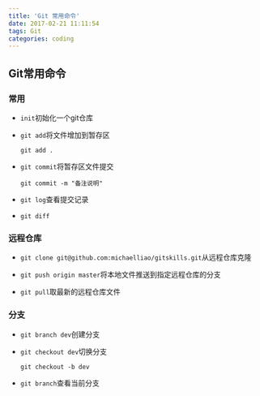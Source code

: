 ```yaml
---
title: 'Git 常用命令'
date: 2017-02-21 11:11:54
tags: Git
categories: coding
---
```


## Git常用命令

### 常用

* `init`初始化一个git仓库

* `git add`将文件增加到暂存区

  ```git
  git add .
  ```

* `git commit`将暂存区文件提交

  ```git
  git commit -m "备注说明"
  ```

* `git log`查看提交记录

* `git diff`

### 远程仓库

* `git clone git@github.com:michaelliao/gitskills.git`从远程仓库克隆

* `git push origin master`将本地文件推送到指定远程仓库的分支

* `git pull`取最新的远程仓库文件

### 分支

* `git branch dev`创建分支

* `git checkout dev`切换分支

  ```git
  git checkout -b dev
  ```

* `git branch`查看当前分支  
